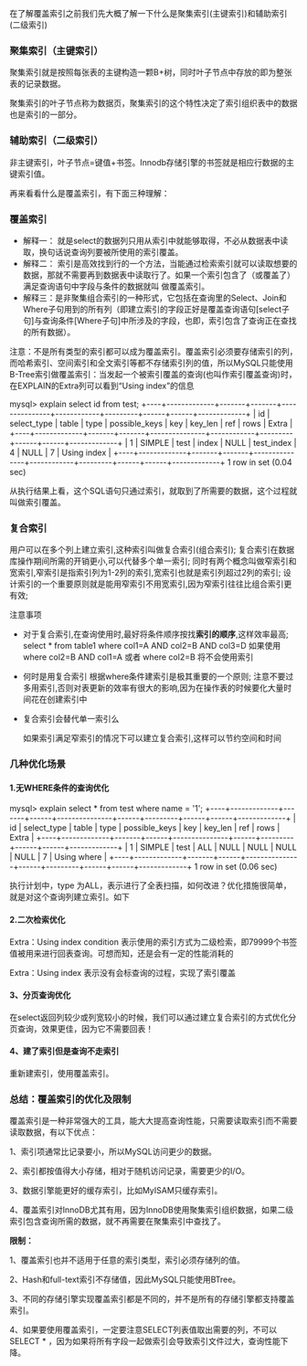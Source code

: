 在了解覆盖索引之前我们先大概了解一下什么是聚集索引(主键索引)和辅助索引(二级索引)

### 聚集索引（主键索引）

聚集索引就是按照每张表的主键构造一颗B+树，同时叶子节点中存放的即为整张表的记录数据。

聚集索引的叶子节点称为数据页，聚集索引的这个特性决定了索引组织表中的数据也是索引的一部分。

### 辅助索引（二级索引）

非主键索引，叶子节点=键值+书签。Innodb存储引擎的书签就是相应行数据的主键索引值。

再来看看什么是覆盖索引，有下面三种理解：

### 覆盖索引

- 解释一： 就是select的数据列只用从索引中就能够取得，不必从数据表中读取，换句话说查询列要被所使用的索引覆盖。
- 解释二： 索引是高效找到行的一个方法，当能通过检索索引就可以读取想要的数据，那就不需要再到数据表中读取行了。如果一个索引包含了（或覆盖了）满足查询语句中字段与条件的数据就叫 做覆盖索引。
- 解释三：是非聚集组合索引的一种形式，它包括在查询里的Select、Join和Where子句用到的所有列（即建立索引的字段正好是覆盖查询语句[select子句]与查询条件[Where子句]中所涉及的字段，也即，索引包含了查询正在查找的所有数据）。

注意：不是所有类型的索引都可以成为覆盖索引。覆盖索引必须要存储索引的列，而哈希索引、空间索引和全文索引等都不存储索引列的值，所以MySQL只能使用B-Tree索引做覆盖索引：当发起一个被索引覆盖的查询(也叫作索引覆盖查询)时，在EXPLAIN的Extra列可以看到“Using index”的信息

mysql> explain select id from test;
+----+-------------+-------+-------+---------------+------------+---------+------+------+-------------+
| id | select_type | table | type  | possible_keys | key        | key_len | ref  | rows | Extra       |
+----+-------------+-------+-------+---------------+------------+---------+------+------+-------------+
|  1 | SIMPLE      | test  | index | NULL          | test_index | 4       | NULL | 7    | Using index |
+----+-------------+-------+-------+---------------+------------+---------+------+------+-------------+
1 row in set (0.04 sec)

从执行结果上看，这个SQL语句只通过索引，就取到了所需要的数据，这个过程就叫做索引覆盖。

### 复合索引

用户可以在多个列上建立索引,这种索引叫做复合索引(组合索引); 复合索引在数据库操作期间所需的开销更小,可以代替多个单一索引; 同时有两个概念叫做窄索引和宽索引,窄索引是指索引列为1-2列的索引,宽索引也就是索引列超过2列的索引; 设计索引的一个重要原则就是能用窄索引不用宽索引,因为窄索引往往比组合索引更有效;

注意事项

- 对于复合索引,在查询使用时,最好将条件顺序按找**索引的顺序**,这样效率最高;
  select * from table1 where col1=A AND col2=B AND col3=D
  如果使用 where col2=B AND col1=A 或者 where col2=B 将不会使用索引

- 何时是用复合索引
  根据where条件建索引是极其重要的一个原则;
  注意不要过多用索引,否则对表更新的效率有很大的影响,因为在操作表的时候要化大量时间花在创建索引中

- 复合索引会替代单一索引么

  如果索引满足窄索引的情况下可以建立复合索引,这样可以节约空间和时间

### 几种优化场景

#### 1.无WHERE条件的查询优化

mysql> explain select * from test where name = '1';
+----+-------------+-------+------+---------------+------+---------+------+------+-------------+
| id | select_type | table | type | possible_keys | key  | key_len | ref  | rows | Extra       |
+----+-------------+-------+------+---------------+------+---------+------+------+-------------+
|  1 | SIMPLE      | test  | ALL  | NULL          | NULL | NULL    | NULL | 7    | Using where |
+----+-------------+-------+------+---------------+------+---------+------+------+-------------+
1 row in set (0.06 sec)

执行计划中，type 为ALL，表示进行了全表扫描，如何改进？优化措施很简单，就是对这个查询列建立索引。如下

#### 2.二次检索优化

Extra：Using index condition 表示使用的索引方式为二级检索，即79999个书签值被用来进行回表查询。可想而知，还是会有一定的性能消耗的

Extra：Using index 表示没有会标查询的过程，实现了索引覆盖

#### 3、分页查询优化

在select返回列较少或列宽较小的时候，我们可以通过建立复合索引的方式优化分页查询，效果更佳，因为它不需要回表！

#### 4、建了索引但是查询不走索引

重新建索引，使用覆盖索引。

### 总结：覆盖索引的优化及限制

 覆盖索引是一种非常强大的工具，能大大提高查询性能，只需要读取索引而不需要读取数据，有以下优点：

 1、索引项通常比记录要小，所以MySQL访问更少的数据。

 2、索引都按值得大小存储，相对于随机访问记录，需要更少的I/O。

 3、数据引擎能更好的缓存索引，比如MyISAM只缓存索引。

 4、覆盖索引对InnoDB尤其有用，因为InnoDB使用聚集索引组织数据，如果二级索引包含查询所需的数据，就不再需要在聚集索引中查找了。

 **限制：**

 1、覆盖索引也并不适用于任意的索引类型，索引必须存储列的值。

 2、Hash和full-text索引不存储值，因此MySQL只能使用BTree。

 3、不同的存储引擎实现覆盖索引都是不同的，并不是所有的存储引擎都支持覆盖索引。

 4、如果要使用覆盖索引，一定要注意SELECT列表值取出需要的列，不可以SELECT * ，因为如果将所有字段一起做索引会导致索引文件过大，查询性能下降。